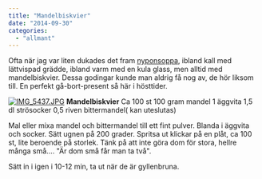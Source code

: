```yaml
---
title: "Mandelbiskvier"
date: "2014-09-30"
categories: 
  - "allmant"
---
```


Ofta när jag var liten dukades det fram [nyponsoppa](http://www.pickipicki.se/2010/09/de-ar-har-nu-nyponen/), ibland kall med lättvispad grädde, ibland varm med en kula glass, men alltid med mandelbiskvier. Dessa godingar kunde man aldrig få nog av, de hör liksom till. En perfekt gå-bort-present så här i hösttider.  
  
[![IMG_5437.JPG](/static/img/IMG_5437.jpg)](http://import.local/wp-content/uploads/2014/09/IMG_5437.jpg) **Mandelbiskvier** Ca 100 st 100 gram mandel 1 äggvita 1,5 dl strösocker 0,5 riven bittermandel( kan uteslutas)

Mal eller mixa mandel och bittermandel till ett fint pulver. Blanda i äggvita och socker. Sätt ugnen på 200 grader. Spritsa ut klickar på en plåt, ca 100 st, lite beroende på storlek. Tänk på att inte göra dom för stora, hellre många små.... "Är dom små får man ta två".

Sätt in i igen i 10-12 min, ta ut när de är gyllenbruna.
